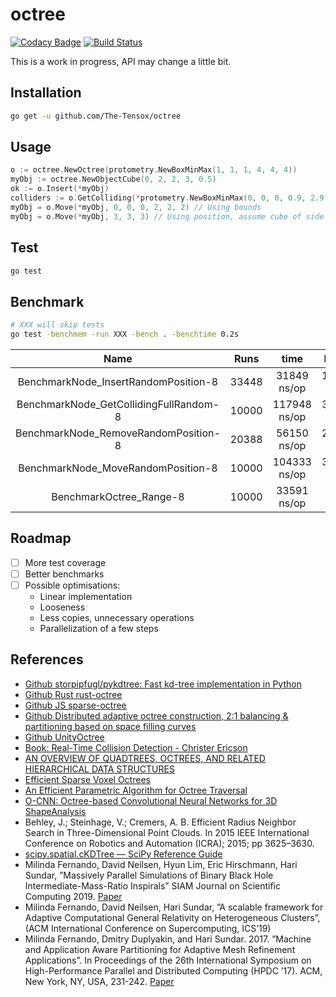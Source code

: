 
# octree

[![Codacy Badge](https://api.codacy.com/project/badge/Grade/3aa076e74fce4e80af0e694116444410)](https://app.codacy.com/gh/The-Tensox/octree?utm_source=github.com&utm_medium=referral&utm_content=The-Tensox/octree&utm_campaign=Badge_Grade_Dashboard)
[![Build Status](https://img.shields.io/circleci/project/The-Tensox/octree/master.svg)](https://circleci.com/gh/The-Tensox/octree)

This is a work in progress, API may change a little bit.
## Installation

```bash
go get -u github.com/The-Tensox/octree
```

## Usage

```go
o := octree.NewOctree(protometry.NewBoxMinMax(1, 1, 1, 4, 4, 4))
myObj := octree.NewObjectCube(0, 2, 2, 3, 0.5)
ok := o.Insert(*myObj)
colliders := o.GetColliding(*protometry.NewBoxMinMax(0, 0, 0, 0.9, 2.9, 0.9))
myObj = o.Move(*myObj, 0, 0, 0, 2, 2, 2) // Using bounds
myObj = o.Move(*myObj, 3, 3, 3) // Using position, assume cube of side 1
```

## Test

```bash
go test
```

## Benchmark

```bash
# XXX will skip tests
go test -benchmem -run XXX -bench . -benchtime 0.2s
```


|Name   |   Runs   |   time   |   Bytes   |   Allocs   |
|:-----:|:--------:|:--------:|:---------:|:----------:|
|BenchmarkNode_InsertRandomPosition-8   |   33448   |   31849 ns/op   |   11799 B/op  |   372 allocs/op   |
|BenchmarkNode_GetCollidingFullRandom-8   |   10000   |   117948 ns/op   |   38970 B/op   |   1282 allocs/op   |
|BenchmarkNode_RemoveRandomPosition-8   |   20388   |   56150 ns/op   |   20572 B/op   |   635 allocs/op   |
|BenchmarkNode_MoveRandomPosition-8   |   10000   |   104333 ns/op   |   35653 B/op   |   1131 allocs/op   |
|BenchmarkOctree_Range-8   |   10000   |   33591 ns/op   |   9871 B/op   |   311 allocs/op   |


## Roadmap

- [ ] More test coverage
- [ ] Better benchmarks
- [ ] Possible optimisations: 
    - Linear implementation
    - Looseness
    - Less copies, unnecessary operations
    - Parallelization of a few steps

## References

- [Github storpipfugl/pykdtree: Fast kd-tree implementation in Python](https://github.com/storpipfugl/pykdtree)
- [Github Rust rust-octree](https://github.com/ybyygu/rust-octree)
- [Github JS sparse-octree](https://github.com/vanruesc/sparse-octree)
- [Github Distributed adaptive octree construction, 2:1 balancing & partitioning based on space filling curves](https://github.com/paralab/Dendro-5.01)
- [Github UnityOctree](https://github.com/Nition/UnityOctree)
- [Book: Real-Time Collision Detection - Christer Ericson](https://www.amazon.com/exec/obidos/tg/detail/-/1558607323?tag=realtimecolli-20)
- [AN OVERVIEW OF QUADTREES, OCTREES, AND RELATED HIERARCHICAL DATA STRUCTURES](https://www.cs.umd.edu/~hjs/pubs/Samettfcgc88-ocr.pdf)
- [Efficient Sparse Voxel Octrees](https://research.nvidia.com/publication/efficient-sparse-voxel-octrees)
- [An Efficient Parametric Algorithm for Octree Traversal](http://wscg.zcu.cz/wscg2000/Papers_2000/X31.pdf)
- [O-CNN: Octree-based Convolutional Neural Networks for 3D ShapeAnalysis](https://wang-ps.github.io/O-CNN_files/CNN3D.pdf)
- Behley, J.; Steinhage, V.; Cremers, A. B. Efficient Radius Neighbor Search in
    Three-Dimensional Point Clouds. In 2015 IEEE International Conference on
    Robotics and Automation (ICRA); 2015; pp 3625–3630.
- [scipy.spatial.cKDTree — SciPy Reference Guide](https://docs.scipy.org/doc/scipy/reference/generated/scipy.spatial.cKDTree.html)
- Milinda Fernando, David Neilsen, Hyun Lim, Eric Hirschmann, Hari Sundar, ”Massively Parallel Simulations of Binary Black Hole Intermediate-Mass-Ratio Inspirals” SIAM Journal on Scientific Computing 2019. [Paper](https://doi.org/10.1137/18M1196972)
- Milinda Fernando, David Neilsen, Hari Sundar, ”A scalable framework for Adaptive Computational General Relativity on Heterogeneous Clusters”, (ACM International Conference on Supercomputing, ICS’19)
- Milinda Fernando, Dmitry Duplyakin, and Hari Sundar. 2017. ”Machine and Application Aware Partitioning for Adaptive Mesh Refinement Applications”. In Proceedings of the 26th International Symposium on High-Performance Parallel and Distributed Computing (HPDC ’17). ACM, New York, NY, USA, 231-242. [Paper](https://doi.org/10.1145/3078597.3078610)

